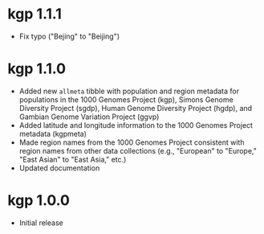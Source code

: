 # kgp 1.1.1

- Fix typo ("Bejing" to "Beijing")

# kgp 1.1.0

- Added new `allmeta` tibble with population and region metadata for populations in the 1000 Genomes Project (kgp), Simons Genome Diversity Project (sgdp), Human Genome Diversity Project (hgdp), and Gambian Genome Variation Project (ggvp)
- Added latitude and longitude information to the 1000 Genomes Project metadata (kgpmeta)
- Made region names from the 1000 Genomes Project consistent with region names from other data collections (e.g., "European" to "Europe," "East Asian" to "East Asia," etc.)
- Updated documentation

# kgp 1.0.0

- Initial release
